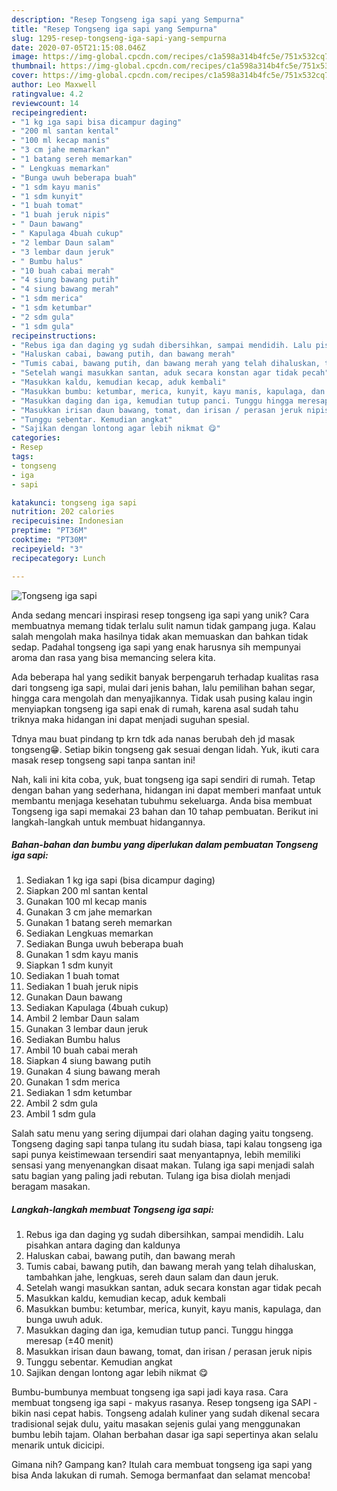 ```yaml
---
description: "Resep Tongseng iga sapi yang Sempurna"
title: "Resep Tongseng iga sapi yang Sempurna"
slug: 1295-resep-tongseng-iga-sapi-yang-sempurna
date: 2020-07-05T21:15:08.046Z
image: https://img-global.cpcdn.com/recipes/c1a598a314b4fc5e/751x532cq70/tongseng-iga-sapi-foto-resep-utama.jpg
thumbnail: https://img-global.cpcdn.com/recipes/c1a598a314b4fc5e/751x532cq70/tongseng-iga-sapi-foto-resep-utama.jpg
cover: https://img-global.cpcdn.com/recipes/c1a598a314b4fc5e/751x532cq70/tongseng-iga-sapi-foto-resep-utama.jpg
author: Leo Maxwell
ratingvalue: 4.2
reviewcount: 14
recipeingredient:
- "1 kg iga sapi bisa dicampur daging"
- "200 ml santan kental"
- "100 ml kecap manis"
- "3 cm jahe memarkan"
- "1 batang sereh memarkan"
- " Lengkuas memarkan"
- "Bunga uwuh beberapa buah"
- "1 sdm kayu manis"
- "1 sdm kunyit"
- "1 buah tomat"
- "1 buah jeruk nipis"
- " Daun bawang"
- " Kapulaga 4buah cukup"
- "2 lembar Daun salam"
- "3 lembar daun jeruk"
- " Bumbu halus"
- "10 buah cabai merah"
- "4 siung bawang putih"
- "4 siung bawang merah"
- "1 sdm merica"
- "1 sdm ketumbar"
- "2 sdm gula"
- "1 sdm gula"
recipeinstructions:
- "Rebus iga dan daging yg sudah dibersihkan, sampai mendidih. Lalu pisahkan antara daging dan kaldunya"
- "Haluskan cabai, bawang putih, dan bawang merah"
- "Tumis cabai, bawang putih, dan bawang merah yang telah dihaluskan, tambahkan jahe, lengkuas, sereh daun salam dan daun jeruk."
- "Setelah wangi masukkan santan, aduk secara konstan agar tidak pecah"
- "Masukkan kaldu, kemudian kecap, aduk kembali"
- "Masukkan bumbu: ketumbar, merica, kunyit, kayu manis, kapulaga, dan bunga uwuh aduk."
- "Masukkan daging dan iga, kemudian tutup panci. Tunggu hingga meresap (±40 menit)"
- "Masukkan irisan daun bawang, tomat, dan irisan / perasan jeruk nipis"
- "Tunggu sebentar. Kemudian angkat"
- "Sajikan dengan lontong agar lebih nikmat 😋"
categories:
- Resep
tags:
- tongseng
- iga
- sapi

katakunci: tongseng iga sapi 
nutrition: 202 calories
recipecuisine: Indonesian
preptime: "PT36M"
cooktime: "PT30M"
recipeyield: "3"
recipecategory: Lunch

---
```



![Tongseng iga sapi](https://img-global.cpcdn.com/recipes/c1a598a314b4fc5e/751x532cq70/tongseng-iga-sapi-foto-resep-utama.jpg)

Anda sedang mencari inspirasi resep tongseng iga sapi yang unik? Cara membuatnya memang tidak terlalu sulit namun tidak gampang juga. Kalau salah mengolah maka hasilnya tidak akan memuaskan dan bahkan tidak sedap. Padahal tongseng iga sapi yang enak harusnya sih mempunyai aroma dan rasa yang bisa memancing selera kita.

Ada beberapa hal yang sedikit banyak berpengaruh terhadap kualitas rasa dari tongseng iga sapi, mulai dari jenis bahan, lalu pemilihan bahan segar, hingga cara mengolah dan menyajikannya. Tidak usah pusing kalau ingin menyiapkan tongseng iga sapi enak di rumah, karena asal sudah tahu triknya maka hidangan ini dapat menjadi suguhan spesial.

Tdnya mau buat pindang tp krn tdk ada nanas berubah deh jd masak tongseng😁. Setiap bikin tongseng gak sesuai dengan lidah. Yuk, ikuti cara masak resep tongseng sapi tanpa santan ini!


Nah, kali ini kita coba, yuk, buat tongseng iga sapi sendiri di rumah. Tetap dengan bahan yang sederhana, hidangan ini dapat memberi manfaat untuk membantu menjaga kesehatan tubuhmu sekeluarga. Anda bisa membuat Tongseng iga sapi memakai 23 bahan dan 10 tahap pembuatan. Berikut ini langkah-langkah untuk membuat hidangannya.

<!--inarticleads1-->

##### Bahan-bahan dan bumbu yang diperlukan dalam pembuatan Tongseng iga sapi:

1. Sediakan 1 kg iga sapi (bisa dicampur daging)
1. Siapkan 200 ml santan kental
1. Gunakan 100 ml kecap manis
1. Gunakan 3 cm jahe memarkan
1. Gunakan 1 batang sereh memarkan
1. Sediakan  Lengkuas memarkan
1. Sediakan Bunga uwuh beberapa buah
1. Gunakan 1 sdm kayu manis
1. Siapkan 1 sdm kunyit
1. Sediakan 1 buah tomat
1. Sediakan 1 buah jeruk nipis
1. Gunakan  Daun bawang
1. Sediakan  Kapulaga (4buah cukup)
1. Ambil 2 lembar Daun salam
1. Gunakan 3 lembar daun jeruk
1. Sediakan  Bumbu halus
1. Ambil 10 buah cabai merah
1. Siapkan 4 siung bawang putih
1. Gunakan 4 siung bawang merah
1. Gunakan 1 sdm merica
1. Sediakan 1 sdm ketumbar
1. Ambil 2 sdm gula
1. Ambil 1 sdm gula


Salah satu menu yang sering dijumpai dari olahan daging yaitu tongseng. Tongseng daging sapi tanpa tulang itu sudah biasa, tapi kalau tongseng iga sapi punya keistimewaan tersendiri saat menyantapnya, lebih memiliki sensasi yang menyenangkan disaat makan. Tulang iga sapi menjadi salah satu bagian yang paling jadi rebutan. Tulang iga bisa diolah menjadi beragam masakan. 

<!--inarticleads2-->

##### Langkah-langkah membuat Tongseng iga sapi:

1. Rebus iga dan daging yg sudah dibersihkan, sampai mendidih. Lalu pisahkan antara daging dan kaldunya
1. Haluskan cabai, bawang putih, dan bawang merah
1. Tumis cabai, bawang putih, dan bawang merah yang telah dihaluskan, tambahkan jahe, lengkuas, sereh daun salam dan daun jeruk.
1. Setelah wangi masukkan santan, aduk secara konstan agar tidak pecah
1. Masukkan kaldu, kemudian kecap, aduk kembali
1. Masukkan bumbu: ketumbar, merica, kunyit, kayu manis, kapulaga, dan bunga uwuh aduk.
1. Masukkan daging dan iga, kemudian tutup panci. Tunggu hingga meresap (±40 menit)
1. Masukkan irisan daun bawang, tomat, dan irisan / perasan jeruk nipis
1. Tunggu sebentar. Kemudian angkat
1. Sajikan dengan lontong agar lebih nikmat 😋


Bumbu-bumbunya membuat tongseng iga sapi jadi kaya rasa. Cara membuat tongseng iga sapi - makyus rasanya. Resep tongseng iga SAPI - bikin nasi cepat habis. Tongseng adalah kuliner yang sudah dikenal secara tradisional sejak dulu, yaitu masakan sejenis gulai yang menggunakan bumbu lebih tajam. Olahan berbahan dasar iga sapi sepertinya akan selalu menarik untuk dicicipi. 

Gimana nih? Gampang kan? Itulah cara membuat tongseng iga sapi yang bisa Anda lakukan di rumah. Semoga bermanfaat dan selamat mencoba!
